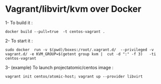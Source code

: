 # Vagrant/libvirt/kvm over Docker

1- To build it :

```
docker build --pull=true  -t centos-vagrant .
```


2- To start it :

```
sudo docker  run -v $(pwd)/boxes:/root/.vagrant.d/  --privileged -v vagrant.d/ -e KVM_GROUP=$(getent group kvm |  cut -d ":" -f 3)   -ti centos-vagrant
```


3- (example) To launch projectatomic/centos image :

```
vagrant init centos/atomic-host; vagrant up --provider libvirt
```
